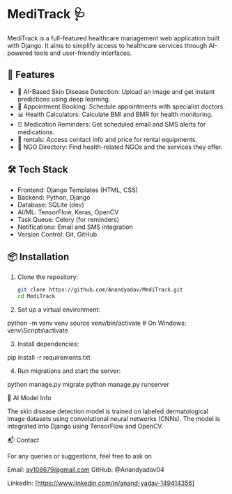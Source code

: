 
# MediTrack 🩺

MediTrack is a full-featured healthcare management web application built with Django. It aims to simplify access to healthcare services through AI-powered tools and user-friendly interfaces.

## 🚀 Features

- 🔬 AI-Based Skin Disease Detection: Upload an image and get instant predictions using deep learning.
- 📅 Appointment Booking: Schedule appointments with specialist doctors.
- 📊 Health Calculators: Calculate BMI and BMR for health monitoring.
- ⏰ Medication Reminders: Get scheduled email and SMS alerts for medications.
- 🧰 rentals: Access contact info and price for rental equipments.
- 🤝 NGO Directory: Find health-related NGOs and the services they offer.

## 🛠️ Tech Stack

- Frontend: Django Templates (HTML, CSS)
- Backend: Python, Django
- Database: SQLite (dev)
- AI/ML: TensorFlow, Keras, OpenCV
- Task Queue: Celery (for reminders)
- Notifications: Email and SMS integration
- Version Control: Git, GitHub

## 📦 Installation

1. Clone the repository:
   ```bash
   git clone https://github.com/Anandyadav/MediTrack.git
   cd MediTrack

2. Set up a virtual environment:

python -m venv venv
source venv/bin/activate  # On Windows: venv\Scripts\activate


3. Install dependencies:

pip install -r requirements.txt


4. Run migrations and start the server:

python manage.py migrate
python manage.py runserver



🧠 AI Model Info

The skin disease detection model is trained on labeled dermatological image datasets using convolutional neural networks (CNNs). The model is integrated into Django using TensorFlow and OpenCV.

📬 Contact

For any queries or suggestions, feel free to ask on

Email: ay108679@gmail.com
GitHub: @Anandyadav04

LinkedIn: [https://www.linkedin.com/in/anand-yadav-149414356]


